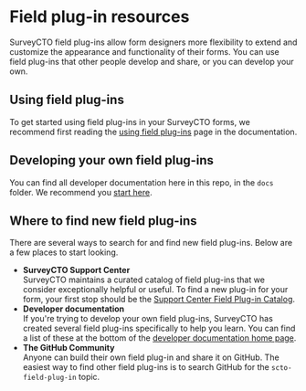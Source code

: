 # Field plug-in resources

SurveyCTO field plug-ins allow form designers more flexibility to extend and customize the appearance and functionality of their forms. You can use field plug-ins that other people develop and share, or you can develop your own.

## Using field plug-ins

To get started using field plug-ins in your SurveyCTO forms, we recommend first reading the [using field plug-ins](https://docs.surveycto.com/02-designing-forms/03-advanced-topics/06.using-field-plug-ins.html) page in the documentation. 

## Developing your own field plug-ins

You can find all developer documentation here in this repo, in the `docs` folder. We recommend you [start here](/docs/developer-docs-home.md).

## Where to find new field plug-ins

There are several ways to search for and find new field plug-ins. Below are a few places to start looking. 
* **SurveyCTO Support Center**  
    SurveyCTO maintains a curated catalog of field plug-ins that we consider exceptionally helpful or useful. To find a new plug-in for your form, your first stop should be the [Support Center Field Plug-in Catalog](https://support.surveycto.com).
* **Developer documentation**  
    If you're trying to develop your own field plug-ins, SurveyCTO has created several field plug-ins specifically to help you learn. You can find a list of these at the bottom of the [developer documentation home page](/docs/developer-docs-home.md).
* **The GitHub Community**  
    Anyone can build their own field plug-in and share it on GitHub. The easiest way to find other field plug-ins is to search GitHub for the `scto-field-plug-in` topic.
